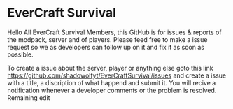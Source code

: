 # EverCraft Survival
Hello All EverCraft Survival Members, this GitHub is for issues & reports of the modpack, server and of players. Please feed free to make a issue request so we as developers can follow up on it and fix it as soon as possible.

To create a issue about the server, player or anything else goto this link https://github.com/shadowolfyt/EverCraftSurvival/issues and create a issue with a title, a discription of what happend and submit it. You will recive a notification whenever a developer comments or the problem is resolved.
 Remaining edit
